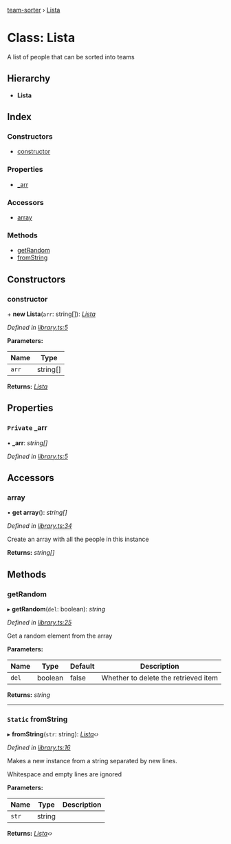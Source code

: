 [team-sorter](../README.md) › [Lista](lista.md)

# Class: Lista

A list of people that can be sorted into teams

## Hierarchy

* **Lista**

## Index

### Constructors

* [constructor](lista.md#constructor)

### Properties

* [_arr](lista.md#private-_arr)

### Accessors

* [array](lista.md#array)

### Methods

* [getRandom](lista.md#getrandom)
* [fromString](lista.md#static-fromstring)

## Constructors

###  constructor

\+ **new Lista**(`arr`: string[]): *[Lista](lista.md)*

*Defined in [library.ts:5](https://github.com/ernestoittig/teams/blob/761eaff/src/library.ts#L5)*

**Parameters:**

Name | Type |
------ | ------ |
`arr` | string[] |

**Returns:** *[Lista](lista.md)*

## Properties

### `Private` _arr

• **_arr**: *string[]*

*Defined in [library.ts:5](https://github.com/ernestoittig/teams/blob/761eaff/src/library.ts#L5)*

## Accessors

###  array

• **get array**(): *string[]*

*Defined in [library.ts:34](https://github.com/ernestoittig/teams/blob/761eaff/src/library.ts#L34)*

Create an array with all the people in this instance

**Returns:** *string[]*

## Methods

###  getRandom

▸ **getRandom**(`del`: boolean): *string*

*Defined in [library.ts:25](https://github.com/ernestoittig/teams/blob/761eaff/src/library.ts#L25)*

Get a random element from the array

**Parameters:**

Name | Type | Default | Description |
------ | ------ | ------ | ------ |
`del` | boolean | false | Whether to delete the retrieved item  |

**Returns:** *string*

___

### `Static` fromString

▸ **fromString**(`str`: string): *[Lista](lista.md)‹›*

*Defined in [library.ts:16](https://github.com/ernestoittig/teams/blob/761eaff/src/library.ts#L16)*

Makes a new instance from a string separated by new lines.

Whitespace and empty lines are ignored

**Parameters:**

Name | Type | Description |
------ | ------ | ------ |
`str` | string |   |

**Returns:** *[Lista](lista.md)‹›*
